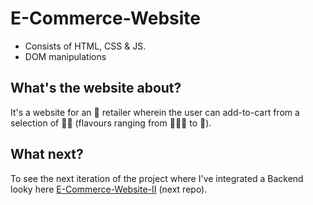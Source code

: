 # E-Commerce-Website
- Consists of HTML, CSS & JS.
- DOM manipulations

## What's the website about?
It's a website for an 🍦 retailer wherein the user can add-to-cart from a selection of 🍦🍨 (flavours ranging from 🥭🧀🍰 to 🍫).

## What next?
To see the next iteration of the project where I've integrated a Backend looky here [E-Commerce-Website-II](https://github.com/Sidver-pod/E-Commerce-Website-II) (next repo).

